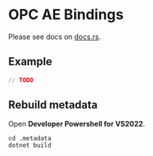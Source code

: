 # OPC AE Bindings

Please see docs on [docs.rs](https://docs.rs/opc_ae_bindings/).

## Example

```rust
// TODO
```

## Rebuild metadata

Open **Developer Powershell for VS2022**.

```batch
cd .metadata
dotnet build
```

